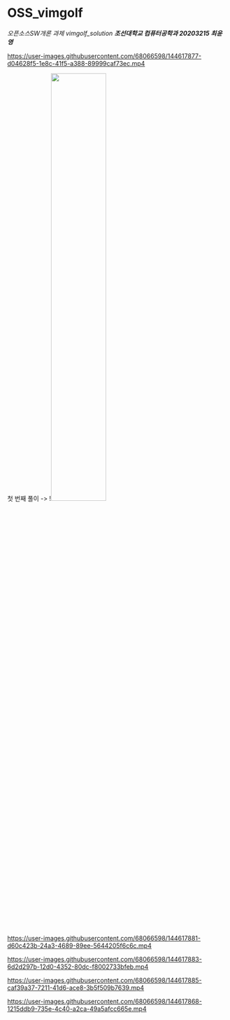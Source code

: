 # OSS_vimgolf
_오픈소스SW개론 과제 vimgolf_solution_
***조선대학교 컴퓨터공학과 20203215 최윤영***


https://user-images.githubusercontent.com/68066598/144617877-d04628f5-1e8c-41f5-a388-89999caf73ec.mp4


<solution>
  첫 번째 풀이 ->
  !<img src="https://user-images.githubusercontent.com/68066598/144618870-4e9e182f-967b-41ec-a7c9-c794c9c8608d.png" width="50%" height="50%"/>



https://user-images.githubusercontent.com/68066598/144617881-d60c423b-24a3-4689-89ee-5644205f6c6c.mp4


https://user-images.githubusercontent.com/68066598/144617883-6d2d297b-12d0-4352-80dc-f8002733bfeb.mp4


https://user-images.githubusercontent.com/68066598/144617885-caf39a37-7211-41d6-ace8-3b5f509b7639.mp4


https://user-images.githubusercontent.com/68066598/144617868-1215ddb9-735e-4c40-a2ca-49a5afcc665e.mp4
